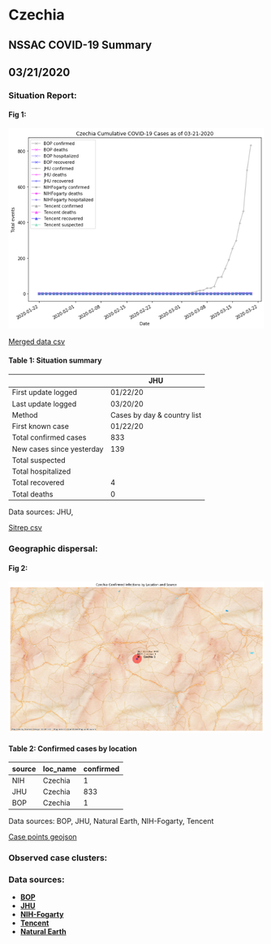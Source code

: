 # Czechia
## NSSAC COVID-19 Summary
## 03/21/2020



### Situation Report:
#### Fig 1:
![Czechia cases](../merged_histories/Czechia_merged_histories.png)

[Merged data csv](https://github.com/SchlittDataSci/SchlittDataSci.github.io/blob/master/data/tables/Czechia_merged_daily.csv)

#### Table 1: Situation summary


|                           | JHU                         |
|---------------------------|-----------------------------|
| First update logged       | 01/22/20                    |
| Last update logged        | 03/20/20                    |
| Method                    | Cases by day & country list |
| First known case          | 01/22/20                    |
| Total confirmed cases     | 833                         |
| New cases since yesterday | 139                         |
| Total suspected           |                             |
| Total hospitalized        |                             |
| Total recovered           | 4                           |
| Total deaths              | 0                           |

Data sources: JHU, 


[Sitrep csv](https://github.com/SchlittDataSci/SchlittDataSci.github.io/blob/master/data/tables/Czechia_sitrep.csv)

### Geographic dispersal:
#### Fig 2:
![Czechia mapped](../case_locs/Czechia_case_locs.png)

#### Table 2: Confirmed cases by location


| source   | loc_name   |   confirmed |
|----------|------------|-------------|
| NIH      | Czechia    |           1 |
| JHU      | Czechia    |         833 |
| BOP      | Czechia    |           1 |

Data sources: BOP, JHU, Natural Earth, NIH-Fogarty, Tencent


[Case points geojson](https://github.com/SchlittDataSci/SchlittDataSci.github.io/blob/master/data/shapes/Czechia_case_locs.geojson)

### Observed case clusters:
### Data sources:
* **[BOP](https://github.com/beoutbreakprepared/nCoV2019)**
* **[JHU](https://github.com/CSSEGISandData/COVID-19)** 
* **[NIH-Fogarty](https://docs.google.com/spreadsheets/d/1jS24DjSPVWa4iuxuD4OAXrE3QeI8c9BC1hSlqr-NMiU/edit#gid=1187587451)** 
* **[Tencent](https://news.qq.com/zt2020/page/feiyan.htm)**
* **[Natural Earth](https://www.naturalearthdata.com/forums/forum/natural-earth-map-data/cultural-vectors/admin-1-states-provinces-and-their-boundaries/)**

<!-- Global site tag (gtag.js) - Google Analytics -->
<script async src="https://www.googletagmanager.com/gtag/js?id=UA-158816269-1"></script>
<script>
  window.dataLayer = window.dataLayer || [];
  function gtag(){dataLayer.push(arguments);}
  gtag('js', new Date());

  gtag('config', 'UA-158816269-1');
</script>